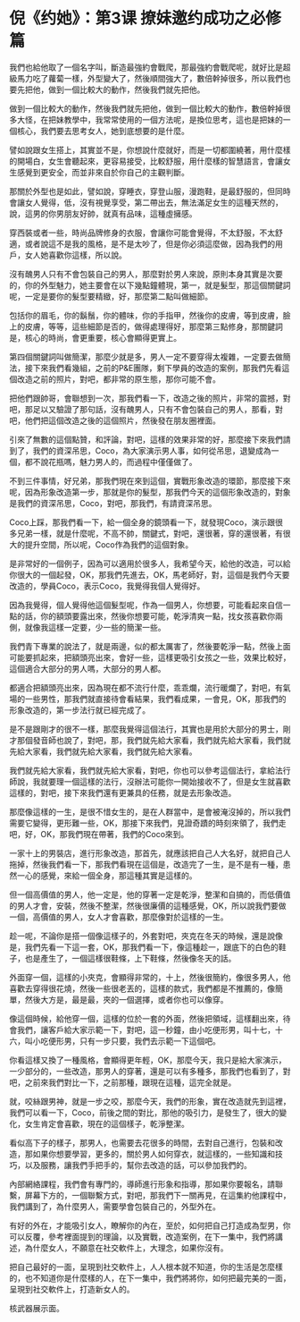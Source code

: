 # 倪《约她》：第3课 撩妹邀约成功之必修篇

我們也給他取了一個名字叫，斷造最強約會戰爬，那最強約會戰爬呢，就好比是超級馬力吃了蘿蔔一樣，外型變大了，然後順間強大了，數倍幹掉很多，所以我們也要先把他，做到一個比較大的動作，然後我們就先把他。

做到一個比較大的動作，然後我們就先把他，做到一個比較大的動作，數倍幹掉很多大怪，在把妹教學中，我常常使用的一個方法呢，是換位思考，這也是把妹的一個核心，我們要去思考女人，她到底想要的是什麼。

譬如說跟女生搭上，其實並不是，你想說什麼就好，而是一切都圍繞著，用什麼樣的開場白，女生會聽起來，更容易接受，比較舒服，用什麼樣的智慧語言，會讓女生感覺到更安全，而並非來自於你自己的主觀判斷。

那關於外型也是如此，譬如說，穿睡衣，穿登山服，漫跑鞋，是最舒服的，但同時會讓女人覺得，低，沒有視覺享受，第二帶出去，無法滿足女生的這種天然的，說，這男的你男朋友好帥，就真有品味，這種虛擁感。

穿西裝或者一些，時尚品牌修身的衣服，會讓你可能會覺得，不太舒服，不太舒適，或者說這不是我的風格，是不是太吵了，但是你必須這麼做，因為我們的用戶，女人她喜歡你這樣，所以說。

沒有醜男人只有不會包裝自己的男人，那麼對於男人來說，原則本身其實是次要的，你的外型魅力，她主要會在以下幾點鐘體現，第一，就是髮型，那這個關鍵詞呢，一定是要你的髮型要精緻，好，那麼第二點叫做細節。

包括你的眉毛，你的鬍鬚，你的體味，你的手指甲，然後你的皮膚，等到皮膚，臉上的皮膚，等等，這些細節是否的，做得處理得好，那麼第三點修身，那關鍵詞是，核心的時尚，會更重要，核心會顯得更實上。

第四個關鍵詞叫做簡潔，那麼少就是多，男人一定不要穿得太複雜，一定要去做簡法，接下來我們看幾組，之前的P&E團隊，剩下學員的改造的案例，那我們先看這個改造之前的照片，對吧，都非常的原生態，那你可能不會。

把他們跟帥哥，會聯想到一次，那我們看一下，改造之後的照片，非常的震撼，對吧，那足以又驗證了那句話，沒有醜男人，只有不會包裝自己的男人，那看，對吧，他們把這個改造之後的這個照片，然後發在朋友圈裡面。

引來了無數的這個點贊，和評論，對吧，這樣的效果非常的好，那麼接下來我們請到了，我們的資深吊思，Coco，為大家演示男人事，如何從吊思，退變成為一個，都不說花瓶嗎，魅力男人的，而過程中僅僅做了。

不到三件事情，好兄弟，那我們現在來到這個，實戰形象改造的環節，那麼接下來呢，因為形象改造第一步，那就是你的髮型，那我們今天的這個形象改造的，對象是我們的資深吊思，Coco，對吧，那我們，有請資深吊思。

Coco上踩，那我們看一下，給一個全身的鏡頭看一下，就發現Coco，演示跟很多兄弟一樣，就是什麼呢，不高不帥，關鍵式，對吧，還很著，穿的還很著，有很大的提升空間，所以呢，Coco作為我們的這個對象。

是非常好的一個例子，因為可以適用於很多人，我希望今天，給他的改造，可以給你很大的一個起發，OK，那我們先進去，OK，馬老師好，對，這個是我們今天要改造的，學員Coco，表示Coco，我覺得我個人覺得好。

因為我覺得，個人覺得他這個髮型呢，作為一個男人，你想要，可能看起來自信一點的話，你的額頭要露出來，然後你想要可能，乾淨清爽一點，找女孩喜歡你兩側，就像我這樣一定要，少一些的簡潔一些。

我們青下專業的說法了，就是兩邊，似的都太厲害了，然後要乾淨一點，然後上面可能要抓起來，把額頭亮出來，會好一些，這樣更吸引女孩之一些，效果比較好，這個適合大部分的男人嗎，大部分的男人都。

都適合把額頭亮出來，因為現在都不流行什麼，乖乖爛，流行暖爛了，對吧，有氣場的一些男性，那我們就直接待會看結果，我們看成果，一會見，OK，那我們的形象改造的，第一步法行就已經完成了。

是不是跟剛才的很不一樣，那麼我覺得這個法行，其實也是用於大部分的男士，剛才那個發音師也說了，對吧，那，我們就先給大家看，我們就先給大家看，我們就先給大家看，我們就先給大家看，我們就先給大家看。

我們就先給大家看，我們就先給大家看，對吧，你也可以參考這個法行，拿給法行師說，我就要理一個這樣的法行，沒辦法可能你一開始接收不了，但是女生就喜歡這樣的，對吧，接下來我們還有更兼具的任務，就是去形象改造。

那麼像這樣的一生，是很不惜女生的，是在人群當中，是會被淹沒掉的，所以我們需要它變得，更形難一些，OK，那接下來我們，見證奇蹟的時刻來領了，我們走吧，好，OK，那我們現在帶著，我們的Coco來到。

一家十上的男裝店，進行形象改造，那首先，就應該把自己人大名好，就把自己人拖掉，然後我們看一下，那我們看現在這個是，改造完了一生，是不是有一種，患然一心的感覺，來給一個全身，那這種其實是這樣的。

但一個高價值的男人，他一定是，他的穿著一定是乾淨，整潔和自搞的，而低價值的男人才會，安裝，然後不整潔，然後很廉價的這種感覺，OK，所以說我們要做一個，高價值的男人，女人才會喜歡，那麼像對於這樣的一生。

趁一呢，不論你是搭一個像這樣子的，外套對吧，夾克在冬天的時候，還是說像是，我們先看一下這一套，OK，那我們看一下，像這種趁一，跟底下的白色的鞋子，也是產生了，一個這樣很鞋條，上下鞋條，然後像冬天的話。

外面穿一個，這樣的小夾克，會顯得非常的，十上，然後很簡約，像很多男人，他喜歡去穿得很花燒，然後一些很老丟的，這樣的款式，我們都是不推薦的，像簡單，然後大方是，最是最，夾的一個選擇，或者你也可以像穿。

像這個時候，給他穿一個，這樣的位於一套的外面，然後把領域，這樣翻出來，待會我們，讓客戶給大家示範一下，對吧，這一秒鐘，由小吃便形男，叫十七，十六，叫小吃便形男，只有一步只要，我們去示範一下這個吧。

你看這樣又換了一種風格，會顯得更年輕，OK，那麼今天，我只是給大家演示，一少部分的，一些改造，那男人的穿著，還是可以有多種多，那我們也看到了，對吧，之前來我們對比一下，之前那種，跟現在這種，這完全就是。

就，咬絲跟男神，就是一步之咬，那麼今天，我們的形象，實在改造就先到這裡，我們可以看一下，Coco，前後之間的對比，那他的吸引力，是發生了，很大的變化，女生肯定會喜歡，現在的這個樣子，乾淨整潔。

看似高下子的樣子，那男人，也需要去花很多的時間，去對自己進行，包裝和改造，那如果你想要學習，更多的，關於男人如何穿衣，就這樣的，一些知識和技巧，以及服務，讓我們手把手的，幫你去改造的話，可以參加我們的。

內部網絡課程，我們會有專門的，導師進行形象和指導，那如果你要報名，請聯繫，屏幕下方的，一個聯繫方式，對吧，那我們下一關再見，在這集約他課程中，我們講到了，為什麼男人，需要學會包裝自己的，外型外在。

有好的外在，才能吸引女人，瞭解你的內在，至於，如何把自己打造成為型男，你可以反覆，參考裡面提到的理論，以及實戰，改造案例，在下一集中，我們將講述，為什麼女人，不願意在社交軟件上，大理念，如果你沒有。

把自己最好的一面，呈現到社交軟件上，人人根本就不知道，你的生活是怎麼樣的，也不知道你是什麼樣的人，在下一集中，我們將將你，如何把最完美的一面，呈現到社交軟件上，打造新女人的。

核武器展示面。